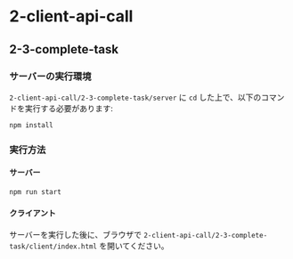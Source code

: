 # 2-client-api-call

## 2-3-complete-task

### サーバーの実行環境

`2-client-api-call/2-3-complete-task/server` に `cd` した上で、以下のコマンドを実行する必要があります:

```bash
npm install
```

### 実行方法

#### サーバー

```bash
npm run start
```

#### クライアント

サーバーを実行した後に、ブラウザで `2-client-api-call/2-3-complete-task/client/index.html` を開いてください。
